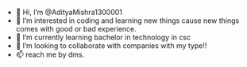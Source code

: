 - 👋 Hi, I’m @AdityaMishra1300001
- 👀 I’m interested in coding and learning new things cause new things comes with good or bad experience.
- 🌱 I’m currently learning bachelor in technology in csc
- 💞️ I’m looking to collaborate with companies with my type!!
- 📫 reach me by dms.

<!---
AdityaMishra1300001/AdityaMishra1300001 is a ✨ special ✨ repository because its `README.md` (this file) appears on your GitHub profile.
You can click the Preview link to take a look at your changes.
--->
